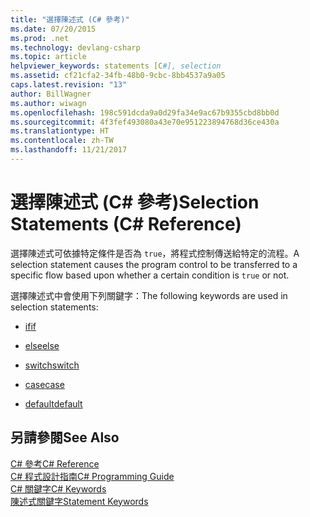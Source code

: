 ```yaml
---
title: "選擇陳述式 (C# 參考)"
ms.date: 07/20/2015
ms.prod: .net
ms.technology: devlang-csharp
ms.topic: article
helpviewer_keywords: statements [C#], selection
ms.assetid: cf21cfa2-34fb-48b0-9cbc-8bb4537a9a05
caps.latest.revision: "13"
author: BillWagner
ms.author: wiwagn
ms.openlocfilehash: 198c591dcda9a0d29fa34e9ac67b9355cbd8bb0d
ms.sourcegitcommit: 4f3fef493080a43e70e951223894768d36ce430a
ms.translationtype: HT
ms.contentlocale: zh-TW
ms.lasthandoff: 11/21/2017
---
```

# <a name="selection-statements-c-reference"></a><span data-ttu-id="03fb5-102">選擇陳述式 (C# 參考)</span><span class="sxs-lookup"><span data-stu-id="03fb5-102">Selection Statements (C# Reference)</span></span>
<span data-ttu-id="03fb5-103">選擇陳述式可依據特定條件是否為 `true`，將程式控制傳送給特定的流程。</span><span class="sxs-lookup"><span data-stu-id="03fb5-103">A selection statement causes the program control to be transferred to a specific flow based upon whether a certain condition is `true` or not.</span></span>  
  
 <span data-ttu-id="03fb5-104">選擇陳述式中會使用下列關鍵字：</span><span class="sxs-lookup"><span data-stu-id="03fb5-104">The following keywords are used in selection statements:</span></span>  
  
-   [<span data-ttu-id="03fb5-105">if</span><span class="sxs-lookup"><span data-stu-id="03fb5-105">if</span></span>](../../../csharp/language-reference/keywords/if-else.md)  
  
-   [<span data-ttu-id="03fb5-106">else</span><span class="sxs-lookup"><span data-stu-id="03fb5-106">else</span></span>](../../../csharp/language-reference/keywords/if-else.md)  
  
-   [<span data-ttu-id="03fb5-107">switch</span><span class="sxs-lookup"><span data-stu-id="03fb5-107">switch</span></span>](../../../csharp/language-reference/keywords/switch.md)  
  
-   [<span data-ttu-id="03fb5-108">case</span><span class="sxs-lookup"><span data-stu-id="03fb5-108">case</span></span>](../../../csharp/language-reference/keywords/switch.md)  
  
-   [<span data-ttu-id="03fb5-109">default</span><span class="sxs-lookup"><span data-stu-id="03fb5-109">default</span></span>](../../../csharp/language-reference/keywords/switch.md)  

## <a name="see-also"></a><span data-ttu-id="03fb5-110">另請參閱</span><span class="sxs-lookup"><span data-stu-id="03fb5-110">See Also</span></span>  
 [<span data-ttu-id="03fb5-111">C# 參考</span><span class="sxs-lookup"><span data-stu-id="03fb5-111">C# Reference</span></span>](../../../csharp/language-reference/index.md)  
 [<span data-ttu-id="03fb5-112">C# 程式設計指南</span><span class="sxs-lookup"><span data-stu-id="03fb5-112">C# Programming Guide</span></span>](../../../csharp/programming-guide/index.md)  
 [<span data-ttu-id="03fb5-113">C# 關鍵字</span><span class="sxs-lookup"><span data-stu-id="03fb5-113">C# Keywords</span></span>](../../../csharp/language-reference/keywords/index.md)  
 [<span data-ttu-id="03fb5-114">陳述式關鍵字</span><span class="sxs-lookup"><span data-stu-id="03fb5-114">Statement Keywords</span></span>](../../../csharp/language-reference/keywords/statement-keywords.md)
